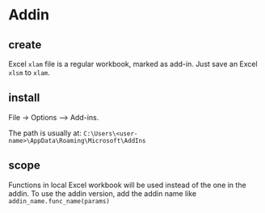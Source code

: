 # Addin

## create
Excel `xlam` file is a regular workbook, marked as add-in. Just save an Excel `xlsm` to `xlam`.

## install
File -> Options –> Add-ins.

The path is usually at: `C:\Users\<user-name>\AppData\Roaming\Microsoft\AddIns`

## scope
Functions in local Excel workbook will be used instead of the one in the addin. To use the addin version, 
add the addin name like `addin_name.func_name(params)`
